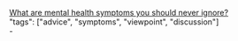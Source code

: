 [What are mental health symptoms you should never ignore?](https://www.quora.com/What-are-mental-health-symptoms-you-should-never-ignore)<br />
"tags": ["advice", "symptoms", "viewpoint", "discussion"]<br />
-<br />
